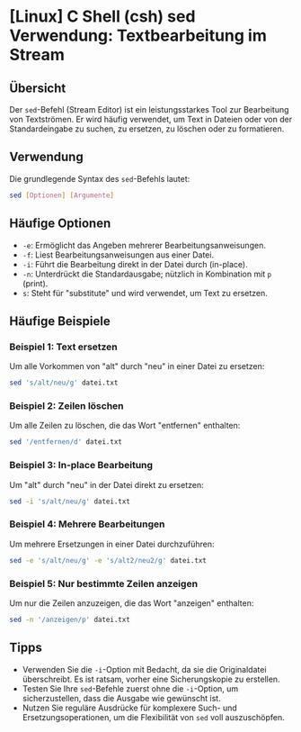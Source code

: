 # [Linux] C Shell (csh) sed Verwendung: Textbearbeitung im Stream

## Übersicht
Der `sed`-Befehl (Stream Editor) ist ein leistungsstarkes Tool zur Bearbeitung von Textströmen. Er wird häufig verwendet, um Text in Dateien oder von der Standardeingabe zu suchen, zu ersetzen, zu löschen oder zu formatieren.

## Verwendung
Die grundlegende Syntax des `sed`-Befehls lautet:

```bash
sed [Optionen] [Argumente]
```

## Häufige Optionen
- `-e`: Ermöglicht das Angeben mehrerer Bearbeitungsanweisungen.
- `-f`: Liest Bearbeitungsanweisungen aus einer Datei.
- `-i`: Führt die Bearbeitung direkt in der Datei durch (in-place).
- `-n`: Unterdrückt die Standardausgabe; nützlich in Kombination mit `p` (print).
- `s`: Steht für "substitute" und wird verwendet, um Text zu ersetzen.

## Häufige Beispiele

### Beispiel 1: Text ersetzen
Um alle Vorkommen von "alt" durch "neu" in einer Datei zu ersetzen:

```bash
sed 's/alt/neu/g' datei.txt
```

### Beispiel 2: Zeilen löschen
Um alle Zeilen zu löschen, die das Wort "entfernen" enthalten:

```bash
sed '/entfernen/d' datei.txt
```

### Beispiel 3: In-place Bearbeitung
Um "alt" durch "neu" in der Datei direkt zu ersetzen:

```bash
sed -i 's/alt/neu/g' datei.txt
```

### Beispiel 4: Mehrere Bearbeitungen
Um mehrere Ersetzungen in einer Datei durchzuführen:

```bash
sed -e 's/alt/neu/g' -e 's/alt2/neu2/g' datei.txt
```

### Beispiel 5: Nur bestimmte Zeilen anzeigen
Um nur die Zeilen anzuzeigen, die das Wort "anzeigen" enthalten:

```bash
sed -n '/anzeigen/p' datei.txt
```

## Tipps
- Verwenden Sie die `-i`-Option mit Bedacht, da sie die Originaldatei überschreibt. Es ist ratsam, vorher eine Sicherungskopie zu erstellen.
- Testen Sie Ihre `sed`-Befehle zuerst ohne die `-i`-Option, um sicherzustellen, dass die Ausgabe wie gewünscht ist.
- Nutzen Sie reguläre Ausdrücke für komplexere Such- und Ersetzungsoperationen, um die Flexibilität von `sed` voll auszuschöpfen.